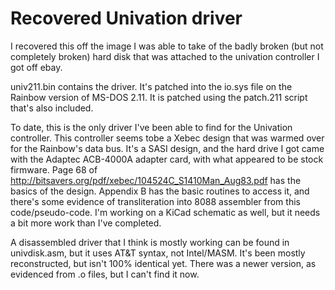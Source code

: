 # Recovered Univation driver

I recovered this off the image I was able to take of the badly broken (but not
completely broken) hard disk that was attached to the univation controller I got
off ebay.

univ211.bin contains the driver. It's patched into the io.sys file on the
Rainbow version of MS-DOS 2.11. It is patched using the patch.211 script
that's also included.

To date, this is the only driver I've been able to find for the Univation
controller. This controller seems tobe a Xebec design that was warmed over for
the Rainbow's data bus. It's a SASI design, and the hard drive I got came with
the Adaptec ACB-4000A adapter card, with what appeared to be stock firmware.
Page 68 of http://bitsavers.org/pdf/xebec/104524C_S1410Man_Aug83.pdf has the
basics of the design. Appendix B has the basic routines to access it, and
there's some evidence of transliteration into 8088 assembler from this
code/pseudo-code. I'm working on a KiCad schematic as well, but it needs a bit
more work than I've completed.

A disassembled driver that I think is mostly working can be found in
univdisk.asm, but it uses AT&T syntax, not Intel/MASM. It's been mostly
reconstructed, but isn't 100% identical yet. There was a newer version,
as evidenced from .o files, but I can't find it now.
